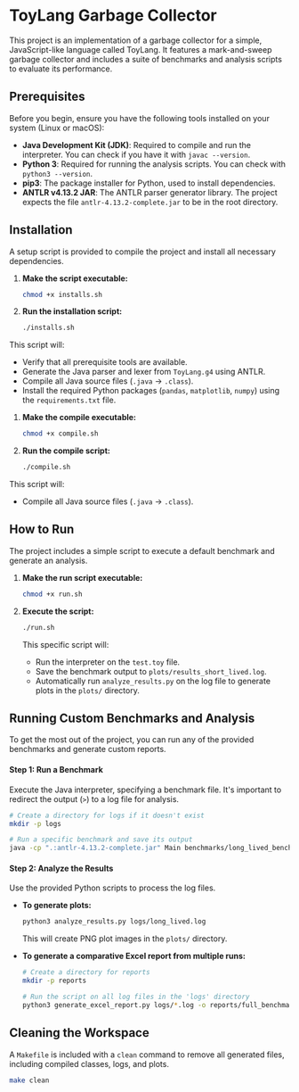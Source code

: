 # ToyLang Garbage Collector

This project is an implementation of a garbage collector for a simple, JavaScript-like language called ToyLang. It features a mark-and-sweep garbage collector and includes a suite of benchmarks and analysis scripts to evaluate its performance.

## Prerequisites

Before you begin, ensure you have the following tools installed on your system (Linux or macOS):

- **Java Development Kit (JDK)**: Required to compile and run the interpreter. You can check if you have it with `javac --version`.
- **Python 3**: Required for running the analysis scripts. You can check with `python3 --version`.
- **pip3**: The package installer for Python, used to install dependencies.
- **ANTLR v4.13.2 JAR**: The ANTLR parser generator library. The project expects the file `antlr-4.13.2-complete.jar` to be in the root directory.

## Installation

A setup script is provided to compile the project and install all necessary dependencies.

1.  **Make the script executable:**

    ```bash
    chmod +x installs.sh
    ```

2.  **Run the installation script:**

    ```bash
    ./installs.sh
    ```

This script will:

- Verify that all prerequisite tools are available.
- Generate the Java parser and lexer from `ToyLang.g4` using ANTLR.
- Compile all Java source files (`.java` -> `.class`).
- Install the required Python packages (`pandas`, `matplotlib`, `numpy`) using the `requirements.txt` file.

1.  **Make the compile executable:**

    ```bash
    chmod +x compile.sh

    ```

2.  **Run the compile script:**
    ```bash
    ./compile.sh
    ```

This script will:

- Compile all Java source files (`.java` -> `.class`).

## How to Run

The project includes a simple script to execute a default benchmark and generate an analysis.

1.  **Make the run script executable:**

    ```bash
    chmod +x run.sh
    ```

2.  **Execute the script:**
    ```bash
    ./run.sh
    ```
    This specific script will:
    - Run the interpreter on the `test.toy` file.
    - Save the benchmark output to `plots/results_short_lived.log`.
    - Automatically run `analyze_results.py` on the log file to generate plots in the `plots/` directory.

## Running Custom Benchmarks and Analysis

To get the most out of the project, you can run any of the provided benchmarks and generate custom reports.

#### Step 1: Run a Benchmark

Execute the Java interpreter, specifying a benchmark file. It's important to redirect the output (`>`) to a log file for analysis.

```bash
# Create a directory for logs if it doesn't exist
mkdir -p logs

# Run a specific benchmark and save its output
java -cp ".:antlr-4.13.2-complete.jar" Main benchmarks/long_lived_benchmark.toy > logs/long_lived.log
```

#### Step 2: Analyze the Results

Use the provided Python scripts to process the log files.

- **To generate plots:**

  ```bash
  python3 analyze_results.py logs/long_lived.log
  ```

  This will create PNG plot images in the `plots/` directory.

- **To generate a comparative Excel report from multiple runs:**

  ```bash
  # Create a directory for reports
  mkdir -p reports

  # Run the script on all log files in the 'logs' directory
  python3 generate_excel_report.py logs/*.log -o reports/full_benchmark_report.xlsx
  ```

## Cleaning the Workspace

A `Makefile` is included with a `clean` command to remove all generated files, including compiled classes, logs, and plots.

```bash
make clean
```
